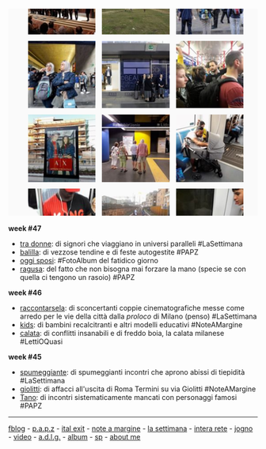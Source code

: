 [![](/19wk43index.png "fotoblog on flickr")](https://www.flickr.com/photos/cacioman/)  
  
**week #47**  
- [tra donne](/19wk47newsletter.md): di signori che viaggiano in universi paralleli #LaSettimana     
- [balilla](/19wk47-papz-balilla.md): di vezzose tendine e di feste autogestite #PAPZ    
- [oggi sposi](https://1drv.ms/u/s!AmY1zFNVyggFu3c37W3X-b4TgaZC?e=j4WIKf): #FotoAlbum del fatidico giorno     
- [ragusa](/19wk47-papz-ragusa.md): del fatto che non bisogna mai forzare la mano (specie se con quella ci tengono un rasoio) #PAPZ   

**week #46**  
- [raccontarsela](/19wk46newsletter.md): di sconcertanti coppie cinematografiche messe come arredo per le vie della città dalla *proloco* di Milano (penso) #LaSettimana
- [kids](/19wk46-kids-noteamargine.md): di bambini recalcitranti e altri modelli educativi #NoteAMargine  
- [calata](/19wk46-calata-lettioquasi.md): di conflitti insanabili e di freddo boia, la calata milanese #LettiOQuasi      

**week #45**  
- [spumeggiante](/19wk45newsletter.md): di spumeggianti incontri che aprono abissi di tiepidità #LaSettimana  
- [giolitti](/19wk45-giolitti-noteamargine.md): di affacci all'uscita di Roma Termini su via Giolitti #NoteAMargine   
- [Tano](/19wk45-papz-garbatella.md): di incontri sistematicamente mancati con personaggi famosi #PAPZ 

---  
[fblog](https://www.flickr.com/photos/cacioman/) - [p.a.p.z](/papz.md) - [ital exit](/italexit.md) - [note a margine](/incrociati.md) - [la settimana](/lasettimana.md) - [intera rete](/interarete.md) - [jogno](/jogno.md) - [video](https://www.youtube.com/channel/UCDoy-lXaaJVugJ9bLVSXGJw?view_as=subscriber) - [a.d.l.g.](https://www.youtube.com/channel/UC8B2bq3VdPtSeLzryWwNAlQ) - [album](https://www.instagram.com/cacioman63/) - [sp](https://t.me/cacioshared) - [about me](/aboutme.md)  
    


